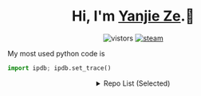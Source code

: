 <h1 align="center">Hi, I'm <a href="https://yanjieze.com">Yanjie Ze</a>.👋 </h1>
<p align="center">
  <img src="https://visitor-badge.glitch.me/badge?page_id=YanjieZe" alt="vistors" />
  <a href="https://steamcommunity.com/profiles/76561198293759746/"><img src="https://img.shields.io/badge/@ZYJesus-1DA1F2?style=flat&logo=Steam&logoColor=black" alt="steam"/></a>
</p>

My most used python code is
```python
import ipdb; ipdb.set_trace()
```



<details>

  <summary align="center">  Repo List (Selected) </summary>
   For more implementation of adavanced algorithms and CS Labs, please refer to my personal repo and the organization <a href="https://github.com/theLastRefugee">theLastRefugee</a>.
  
   </details>
